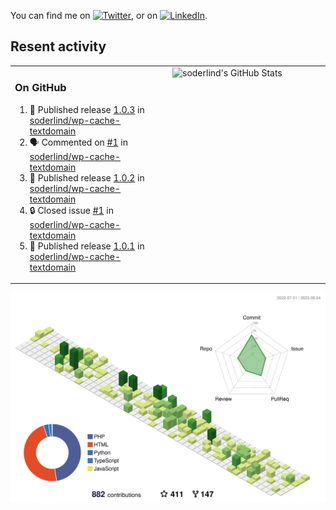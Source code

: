 


<!-- Actual text -->
You can find me on [![Twitter][1.2]][1], or on [![LinkedIn][2.2]][2].

<!-- Icons -->

[1.2]: http://i.imgur.com/wWzX9uB.png (twitter icon without padding)
[2.2]: https://raw.githubusercontent.com/MartinHeinz/MartinHeinz/master/linkedin-3-16.png (LinkedIn icon without padding)

<!-- Links to your social media accounts -->

[1]: https://twitter.com/soderlind
[2]: https://www.linkedin.com/in/soderlind/

## Resent activity

<table width="100%" border="0"><tr><td width="49%">

### On GitHub

<!--START_SECTION:activity-->
1. 🚀 Published release [1.0.3](https://github.com/soderlind/wp-cache-textdomain/releases/tag/1.0.3) in [soderlind/wp-cache-textdomain](https://github.com/soderlind/wp-cache-textdomain)
2. 🗣 Commented on [#1](https://github.com/soderlind/wp-cache-textdomain/issues/1#issuecomment-1654765588) in [soderlind/wp-cache-textdomain](https://github.com/soderlind/wp-cache-textdomain)
3. 🚀 Published release [1.0.2](https://github.com/soderlind/wp-cache-textdomain/releases/tag/1.0.2) in [soderlind/wp-cache-textdomain](https://github.com/soderlind/wp-cache-textdomain)
4. 🔒 Closed issue [#1](https://github.com/soderlind/wp-cache-textdomain/issues/1) in [soderlind/wp-cache-textdomain](https://github.com/soderlind/wp-cache-textdomain)
5. 🚀 Published release [1.0.1](https://github.com/soderlind/wp-cache-textdomain/releases/tag/1.0.1) in [soderlind/wp-cache-textdomain](https://github.com/soderlind/wp-cache-textdomain)
<!--END_SECTION:activity-->
  </td>
<td width="49%" valign="top">
  <img   alt="soderlind's GitHub Stats" src="https://awesome-github-stats.azurewebsites.net/user-stats/soderlind?cardType=level-alternate&Title=FFFFFF&Border=FFFFFF" />
</td></tr></table>


![](./profile-3d-contrib/profile-green-animate.svg)


